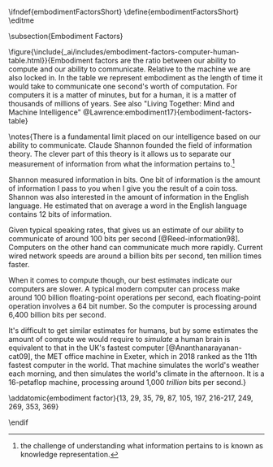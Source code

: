 \ifndef{embodimentFactorsShort}
\define{embodimentFactorsShort}
\editme

\subsection{Embodiment Factors}


\figure{\include{_ai/includes/embodiment-factors-computer-human-table.html}}{Embodiment factors are the ratio between our ability to compute and our ability to communicate. Relative to the machine we are also locked in. In the table we represent embodiment as the length of time it would take to communicate one second's worth of computation. For computers it is a matter of minutes, but for a human, it is a matter of thousands of millions of years. See also "Living Together: Mind and Machine Intelligence" @Lawrence:embodiment17}{embodiment-factors-table}

\notes{There is a fundamental limit placed on our intelligence based on our ability to communicate. Claude Shannon founded the field of information theory. The clever part of this theory is it allows us to separate our measurement of information from what the information pertains to.[^knowledge-representation]

[^knowledge-representation]: the challenge of understanding what information pertains to is known as knowledge representation. 

Shannon measured information in bits. One bit of information is the amount of information I pass to you when I give you the result of a coin toss. Shannon was also interested in the amount of information in the English language. He estimated that on average a word in the English language contains 12 bits of information. 

Given typical speaking rates, that gives us an estimate of our ability to communicate of around 100 bits per second [@Reed-information98]. Computers on the other hand can communicate much more rapidly. Current wired network speeds are around a billion bits per second, ten million times faster. 

When it comes to compute though, our best estimates indicate our computers are slower. A typical modern computer can process make around 100 billion floating-point operations per second, each floating-point operation involves a 64 bit number. So the computer is processing around 6,400 billion bits per second. 

It's difficult to get similar estimates for humans, but by some estimates the amount of compute we would require to *simulate* a human brain is equivalent to that in the UK's fastest computer [@Ananthanarayanan-cat09], the MET office machine in Exeter, which in 2018 ranked as the 11th fastest computer in the world. That machine simulates the world's weather each morning, and then simulates the world's climate in the afternoon. It is a 16-petaflop machine, processing around 1,000 *trillion* bits per second.}

\addatomic{embodiment factor}{13, 29, 35, 79, 87, 105, 197, 216-217, 249, 269, 353, 369}

\endif
